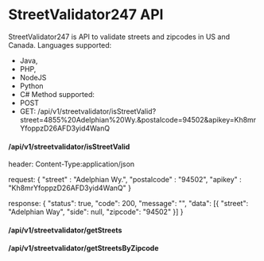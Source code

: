 # StreetValidator247 API
StreetValidator247 is API to validate streets and zipcodes in US and Canada. 
Languages supported: 
- Java, 
- PHP, 
- NodeJS
- Python
- C#
Method supported:
- POST
- GET: /api/v1/streetvalidator/isStreetValid?street=4855%20Adelphian%20Wy.&postalcode=94502&apikey=Kh8mrYfoppzD26AFD3yid4WanQ

#### /api/v1/streetvalidator/isStreetValid

header: 
Content-Type:application/json

request:
{
    "street" : "Adelphian Wy.",
    "postalcode" : "94502",
    "apikey" : "Kh8mrYfoppzD26AFD3yid4WanQ"
}

response:
{
	"status": true,
	"code": 200,
	"message": "",
	"data": [{
		"street": "Adelphian Way",
		"side": null,
		"zipcode": "94502"
	}]
}

#### /api/v1/streetvalidator/getStreets

#### /api/v1/streetvalidator/getStreetsByZipcode
